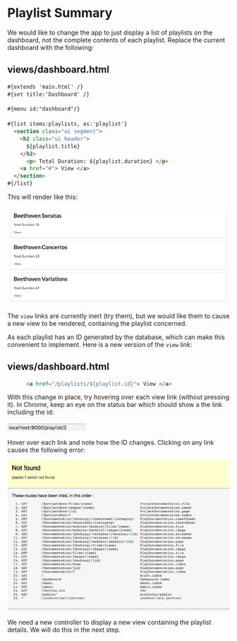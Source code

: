 # Playlist Summary


We would like to change the app to just display a list of playlists on the dashboard, not the complete contents of each playlist. Replace the current dashboard with the following:

## views/dashboard.html

~~~html
#{extends 'main.html' /}
#{set title:'Dashboard' /}

#{menu id:"dashboard"/}

#{list items:playlists, as:'playlist'}
  <section class="ui segment">
    <h2 class="ui header">
      ${playlist.title} 
    </h2>
      <p> Total Duration: ${playlist.duration} </p>
    <a href="#"> View </a>
  </section>
#{/list}
~~~

This will render like this:

![](img/01.png)

The `view` links are currently inert (try them), but we would like them to cause a new view to be rendered, containing the playlist concerned.

As each playlist has an ID generated by the database, which can make this convenient to implement. Here is a new version of the `view` link:

## views/dashboard.html

~~~html
      <a href="/playlists/${playlist.id}"> View </a>
~~~

With this change in place, try hovering over each view link (without pressing it). In Chrome, keep an eye on the status bar which should show a the link including the id:

![](img/02.png)

Hover over each link and note how the ID changes. Clicking on any link causes the following error:

![](img/03.png)

We need a new controller to display a new view containing the playlist details. We will do this in the next step.

